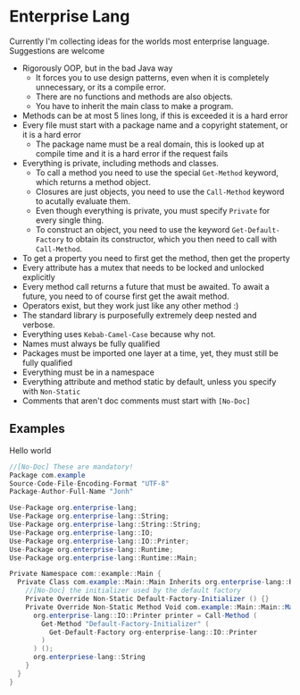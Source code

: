 # Enterprise Lang

Currently I'm collecting ideas for the worlds most enterprise language. Suggestions are welcome

- Rigorously OOP, but in the bad Java way
  - It forces you to use design patterns, even when it is completely unnecessary, or its a compile error.
  - There are no functions and methods are also objects.
  - You have to inherit the main class to make a program.
- Methods can be at most 5 lines long, if this is exceeded it is a hard error
- Every file must start with a package name and a copyright statement, or it is a hard error
  - The package name must be a real domain, this is looked up at compile time and it is a hard error if the request fails
- Everything is private, including methods and classes.
  - To call a method you need to use the special `Get-Method` keyword, which returns a method object.
  - Closures are just objects, you need to use the `Call-Method` keyword to acutally evaluate them.
  - Even though everything is private, you must specify `Private` for every single thing.
  - To construct an object, you need to use the keyword `Get-Default-Factory` to obtain its constructor, which you then need to call with `Call-Method`.
- To get a property you need to first get the method, then get the property
- Every attribute has a mutex that needs to be locked and unlocked explicitly
- Every method call returns a future that must be awaited. To await a future, you need to of course first get the await method.
- Operators exist, but they work just like any other method :)
- The standard library is purposefully extremely deep nested and verbose.
- Everything uses `Kebab-Camel-Case` because why not.
- Names must always be fully qualified
- Packages must be imported one layer at a time, yet, they must still be fully qualified
- Everything must be in a namespace
- Everything attribute and method static by default, unless you specify with `Non-Static`
- Comments that aren't doc comments must start with `[No-Doc]`

## Examples

Hello world
```C#
//[No-Doc] These are mandatory!
Package com.example
Source-Code-File-Encoding-Format "UTF-8"
Package-Author-Full-Name "Jonh"

Use-Package org.enterprise-lang;
Use-Package org.enterprise-lang::String;
Use-Package org.enterprise-lang::String::String;
Use-Package org.enterprise-lang::IO;
Use-Package org.enterprise-lang::IO::Printer;
Use-Package org.enterprise-lang::Runtime;
Use-Package org.enterprise-lang::Runtime::Main;

Private Namespace com::example::Main {
  Private Class com.example::Main::Main Inherits org.enterprise-lang::Runtime::Main {
    //[No-Doc] the initializer used by the default factory 
    Private Override Non-Static Default-Factory-Initializer () {}
    Private Override Non-Static Method Void com.example::Main::Main::Main () {
      org.enterprise-lang::IO::Printer printer = Call-Method (
        Get-Method "Default-Factory-Initializer" (
          Get-Default-Factory org-enterprise-lang::IO::Printer
        )
      ) ();
      org.enterpriese-lang::String
    }
  }
}
```
